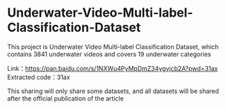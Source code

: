# Underwater-Video-Multi-label-Classification-Dataset
This project is Underwater Video Multi-label Classification Dataset, which contains 3841 underwater videos and covers 19 underwater categories

Link：https://pan.baidu.com/s/1NXWu4PyMpDmZ34ygvjcb2A?pwd=31ax 
Extracted code：31ax 

This sharing will only share some datasets, and all datasets will be shared after the official publication of the article


